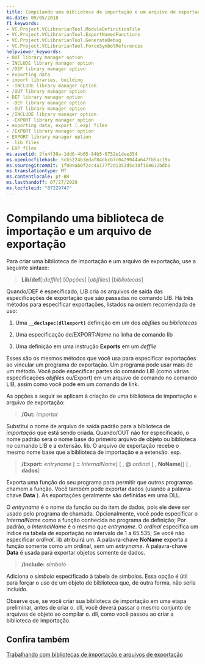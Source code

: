 ```yaml
---
title: Compilando uma biblioteca de importação e um arquivo de exportação
ms.date: 09/05/2018
f1_keywords:
- VC.Project.VCLibrarianTool.ModuleDefinitionFile
- VC.Project.VCLibrarianTool.ExportNamedFunctions
- VC.Project.VCLibrarianTool.GenerateDebug
- VC.Project.VCLibrarianTool.ForceSymbolReferences
helpviewer_keywords:
- OUT library manager option
- INCLUDE library manager option
- /DEF library manager option
- exporting data
- import libraries, building
- -INCLUDE library manager option
- /OUT library manager option
- DEF library manager option
- -DEF library manager option
- -OUT library manager option
- /INCLUDE library manager option
- -EXPORT library manager option
- exporting data, export (.exp) files
- /EXPORT library manager option
- EXPORT library manager option
- .lib files
- EXP files
ms.assetid: 2fe4f30a-1dd6-4b05-84b5-0752e1dee354
ms.openlocfilehash: 5cb5224b3edaf84dbcb7c0429044a647fb5ac19a
ms.sourcegitcommit: 1f009ab0f2cc4a177f2d1353d5a38f164612bdb1
ms.translationtype: MT
ms.contentlocale: pt-BR
ms.lasthandoff: 07/27/2020
ms.locfileid: "87229747"
---
```

# <a name="building-an-import-library-and-export-file"></a>Compilando uma biblioteca de importação e um arquivo de exportação

Para criar uma biblioteca de importação e um arquivo de exportação, use a seguinte sintaxe:

> **Lib/def**[**:**<em>deffile</em>] [*Opções*] [*objfiles*] [*bibliotecas*]

Quando/DEF é especificado, LIB cria os arquivos de saída das especificações de exportação que são passadas no comando LIB. Há três métodos para especificar exportações, listados na ordem recomendada de uso:

1. Uma **`__declspec(dllexport)`** definição em um dos *objfiles* ou *bibliotecas*

1. Uma especificação de/EXPORT:*Name* na linha de comando lib

1. Uma definição em uma instrução **Exports** em um *deffile*

Esses são os mesmos métodos que você usa para especificar exportações ao vincular um programa de exportação. Um programa pode usar mais de um método. Você pode especificar partes do comando LIB (como várias especificações *objfiles* ou/Export) em um arquivo de comando no comando LIB, assim como você pode em um comando de link.

As opções a seguir se aplicam à criação de uma biblioteca de importação e arquivo de exportação:

> **/Out:** *importar*

Substitui o nome de arquivo de saída padrão para a biblioteca de *importação* que está sendo criada. Quando/OUT não for especificado, o nome padrão será o nome base do primeiro arquivo de objeto ou biblioteca no comando LIB e a extensão. lib. O arquivo de exportação recebe o mesmo nome base que a biblioteca de importação e a extensão. exp.

> **/Export:** *entryname* \[ **=** *InternalName*] \[ , **\@** <em>ordinal</em> \[ , **NoName**]] \[ , **dados**]

Exporta uma função do seu programa para permitir que outros programas chamem a função. Você também pode exportar dados (usando a palavra-chave **Data** ). As exportações geralmente são definidas em uma DLL.

O *entryname* é o nome da função ou do item de dados, pois ele deve ser usado pelo programa de chamada. Opcionalmente, você pode especificar o *InternalName* como a função conhecida no programa de definição; Por padrão, o *InternalName* é o mesmo que *entryname*. O *ordinal* especifica um índice na tabela de exportação no intervalo de 1 a 65.535; Se você não especificar *ordinal*, lib atribuirá um. A palavra-chave **NoName** exporta a função somente como um ordinal, sem um *entryname*. A palavra-chave **Data** é usada para exportar objetos somente de dados.

> **/Include:** *símbolo*

Adiciona o *símbolo* especificado à tabela de símbolos. Essa opção é útil para forçar o uso de um objeto de biblioteca que, de outra forma, não seria incluído.

Observe que, se você criar sua biblioteca de importação em uma etapa preliminar, antes de criar o. dll, você deverá passar o mesmo conjunto de arquivos de objeto ao compilar o. dll, como você passou ao criar a biblioteca de importação.

## <a name="see-also"></a>Confira também

[Trabalhando com bibliotecas de importação e arquivos de exportação](working-with-import-libraries-and-export-files.md)
